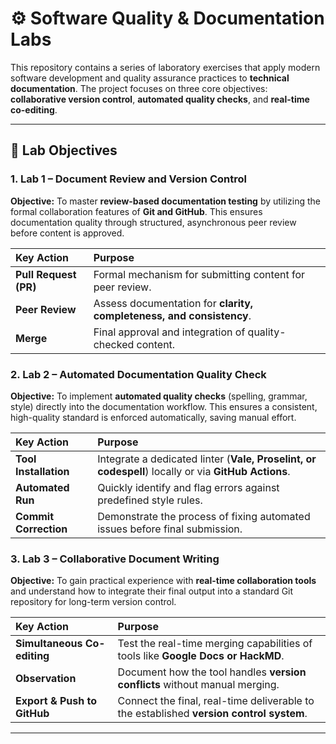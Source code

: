 # ⚙️ Software Quality & Documentation Labs

This repository contains a series of laboratory exercises that apply modern software development and quality assurance practices to **technical documentation**. The project focuses on three core objectives: **collaborative version control**, **automated quality checks**, and **real-time co-editing**.

---

## 🎯 Lab Objectives

### 1. Lab 1 – Document Review and Version Control

**Objective:** To master **review-based documentation testing** by utilizing the formal collaboration features of **Git and GitHub**. This ensures documentation quality through structured, asynchronous peer review before content is approved.

| Key Action | Purpose |
| :--- | :--- |
| **Pull Request (PR)** | Formal mechanism for submitting content for peer review. |
| **Peer Review** | Assess documentation for **clarity, completeness, and consistency**. |
| **Merge** | Final approval and integration of quality-checked content. |

### 2. Lab 2 – Automated Documentation Quality Check

**Objective:** To implement **automated quality checks** (spelling, grammar, style) directly into the documentation workflow. This ensures a consistent, high-quality standard is enforced automatically, saving manual effort.

| Key Action | Purpose |
| :--- | :--- |
| **Tool Installation** | Integrate a dedicated linter (**Vale, Proselint, or codespell**) locally or via **GitHub Actions**. |
| **Automated Run** | Quickly identify and flag errors against predefined style rules. |
| **Commit Correction** | Demonstrate the process of fixing automated issues before final submission. |

### 3. Lab 3 – Collaborative Document Writing

**Objective:** To gain practical experience with **real-time collaboration tools** and understand how to integrate their final output into a standard Git repository for long-term version control.

| Key Action | Purpose |
| :--- | :--- |
| **Simultaneous Co-editing** | Test the real-time merging capabilities of tools like **Google Docs or HackMD**. |
| **Observation** | Document how the tool handles **version conflicts** without manual merging. |
| **Export & Push to GitHub** | Connect the final, real-time deliverable to the established **version control system**. |

---


